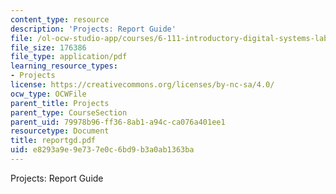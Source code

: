 ```yaml
---
content_type: resource
description: 'Projects: Report Guide'
file: /ol-ocw-studio-app/courses/6-111-introductory-digital-systems-laboratory-fall-2002/e8293a9e9e737e0c6bd9b3a0ab1363ba_reportgd.pdf
file_size: 176386
file_type: application/pdf
learning_resource_types:
- Projects
license: https://creativecommons.org/licenses/by-nc-sa/4.0/
ocw_type: OCWFile
parent_title: Projects
parent_type: CourseSection
parent_uid: 79978b96-ff36-8ab1-a94c-ca076a401ee1
resourcetype: Document
title: reportgd.pdf
uid: e8293a9e-9e73-7e0c-6bd9-b3a0ab1363ba
---
```

Projects: Report Guide